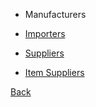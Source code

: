* Manufacturers

* [Importers](https://github.com/hmislk/hmis/wiki/Importers)

* [Suppliers](https://github.com/hmislk/hmis/wiki/Suppliers)

* [Item Suppliers](https://github.com/hmislk/hmis/wiki/Item-Suppliers)

[Back](https://github.com/hmislk/hmis/wiki/Pharmacy-Administration)